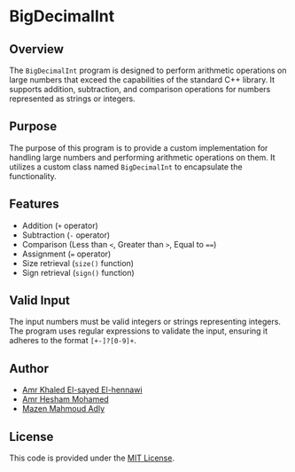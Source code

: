 # BigDecimalInt

## Overview
The `BigDecimalInt` program is designed to perform arithmetic operations on large numbers that exceed the capabilities of the standard C++ library. It supports addition, subtraction, and comparison operations for numbers represented as strings or integers.

## Purpose
The purpose of this program is to provide a custom implementation for handling large numbers and performing arithmetic operations on them. It utilizes a custom class named `BigDecimalInt` to encapsulate the functionality.

## Features
- Addition (`+` operator)
- Subtraction (`-` operator)
- Comparison (Less than `<`, Greater than `>`, Equal to `==`)
- Assignment (`=` operator)
- Size retrieval (`size()` function)
- Sign retrieval (`sign()` function)

## Valid Input
The input numbers must be valid integers or strings representing integers. The program uses regular expressions to validate the input, ensuring it adheres to the format `[+-]?[0-9]+`.

## Author
- [Amr Khaled El-sayed El-hennawi](https://github.com/AmrElhennawi)
- [Amr Hesham Mohamed](https://github.com/AmrHehsam)
- [Mazen Mahmoud Adly](https://github.com/mazenmahmoudadly)


## License
This code is provided under the [MIT License](LICENSE).
